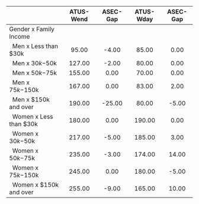
|                      |    ATUS-Wend |     ASEC-Gap |    ATUS-Wday |     ASEC-Gap |
| -------------------- | :----------: | :----------: | :----------: | :----------: |
| Gender x Family Income |              |              |              |              |
| &nbsp;&nbsp;Men x Less than $30k |        95.00 |        -4.00 |        85.00 |         0.00 |
| &nbsp;&nbsp;Men x $30k-$50k |       127.00 |        -2.00 |        80.00 |         0.00 |
| &nbsp;&nbsp;Men x $50k-$75k |       155.00 |         0.00 |        70.00 |         0.00 |
| &nbsp;&nbsp;Men x $75k-$150k |       167.00 |         0.00 |        83.00 |         2.00 |
| &nbsp;&nbsp;Men x $150k and over |       190.00 |       -25.00 |        80.00 |        -5.00 |
| &nbsp;&nbsp;Women x Less than $30k |       180.00 |         0.00 |       190.00 |         0.00 |
| &nbsp;&nbsp;Women x $30k-$50k |       217.00 |        -5.00 |       185.00 |         3.00 |
| &nbsp;&nbsp;Women x $50k-$75k |       235.00 |        -3.00 |       174.00 |        14.00 |
| &nbsp;&nbsp;Women x $75k-$150k |       245.00 |         0.00 |       180.00 |        -5.00 |
| &nbsp;&nbsp;Women x $150k and over |       255.00 |        -9.00 |       165.00 |        10.00 |

